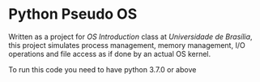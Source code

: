 # Python Pseudo OS

Written as a project for _OS Introduction_ class at _Universidade de Brasília_,
this project simulates process management, memory management, I/O operations and file access as if done by an actual OS kernel.

To run this code you need to have python 3.7.0 or above